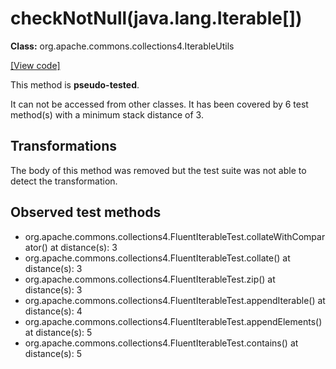 # checkNotNull(java.lang.Iterable[])

**Class:** org.apache.commons.collections4.IterableUtils

[[View code]](https://github.com/apache/commons-collections/blob/1e6435ec103c1d52b119602a3aa48bfa5775d01d/src/main/java//org/apache/commons/collections4/IterableUtils.java#L1081)

This method is **pseudo-tested**.


It can not be accessed from other classes. 
It has been covered by 6 test method(s) with a minimum stack distance of 3.

## Transformations

The body of this method was removed but the test suite was not able to detect the transformation.



## Observed test methods

* org.apache.commons.collections4.FluentIterableTest.collateWithComparator() at distance(s): 3
* org.apache.commons.collections4.FluentIterableTest.collate() at distance(s): 3
* org.apache.commons.collections4.FluentIterableTest.zip() at distance(s): 3
* org.apache.commons.collections4.FluentIterableTest.appendIterable() at distance(s): 4
* org.apache.commons.collections4.FluentIterableTest.appendElements() at distance(s): 5
* org.apache.commons.collections4.FluentIterableTest.contains() at distance(s): 5

